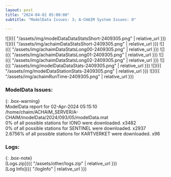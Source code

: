 ```yaml
---
layout: post
title: "2024-04-02 05:00:00"
subtitle: "ModelData Issues: 3; A-CHAIM System Issues: 0"

---
```


![]({{ "/assets/img/modelDataDataStatsShort-2409305.png" | relative_url }})
![]({{ "/assets/img/achaimDataStatsShort-2409305.png" | relative_url }})
![]({{ "/assets/img/achaimDataStatsLong00-2409305.png" | relative_url }})
![]({{ "/assets/img/achaimDataStatsLong01-2409305.png" | relative_url }})
![]({{ "/assets/img/achaimDataStatsLong02-2409305.png" | relative_url }})
![]({{ "/assets/img/modelDataDataStats-2409305.png" | relative_url }})
![]({{ "/assets/img/modelDataStationStats-2409305.png" | relative_url }})
![]({{ "/assets/img/achaimRunTime-2409305.png" | relative_url }})


### ModelData Issues:  
  
{: .box-warning}  
 ModelData report for 02-Apr-2024 05:15:10   
 /home/chaim/ACHAIM_SERVER/A-CHAIM/modelData/2024/093/05/modelData.mat   
 0% of all possible stations for IONO were downloaded. x3482   
 0% of all possible stations for SENTINEL were downloaded. x2937   
 2.6756% of all possible stations for KARTVERKET were downloaded. x96   
  


### Logs:  
  
{: .box-note}  
[Logs.zip]({{ "/assets/other/logs.zip" | relative_url }})  
[Log Info]({{ "/logInfo" | relative_url }})  
